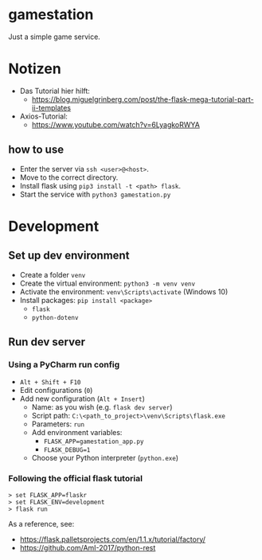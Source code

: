 # gamestation
Just a simple game service.

# Notizen

+ Das Tutorial hier hilft: 
    - https://blog.miguelgrinberg.com/post/the-flask-mega-tutorial-part-ii-templates
+ Axios-Tutorial:
    - https://www.youtube.com/watch?v=6LyagkoRWYA

## how to use
+ Enter the server via `ssh <user>@<host>`.
+ Move to the correct directory.
+ Install flask using `pip3 install -t <path> flask`.
+ Start the service with `python3 gamestation.py`

# Development
## Set up dev environment
+ Create a folder `venv`
+ Create the virtual environment: `python3 -m venv venv`
+ Activate the environment: `venv\Scripts\activate` (Windows 10)
+ Install packages: `pip install <package>`
    - `flask`
    - `python-dotenv`

## Run dev server
### Using a PyCharm run config
+ `Alt + Shift + F10`
+ Edit configurations (`0`)
+ Add new configuration (`Alt + Insert`)
    - Name: as you wish (e.g. `flask dev server`)
    - Script path: `C:\<path_to_project>\venv\Scripts\flask.exe`
    - Parameters: `run`
    - Add environment variables:
        + `FLASK_APP=gamestation_app.py`
        + `FLASK_DEBUG=1`
    - Choose your Python interpreter (`python.exe`)

### Following the official flask tutorial
```
> set FLASK_APP=flaskr
> set FLASK_ENV=development
> flask run
```

As a reference, see:
+ https://flask.palletsprojects.com/en/1.1.x/tutorial/factory/
+ https://github.com/AmI-2017/python-rest